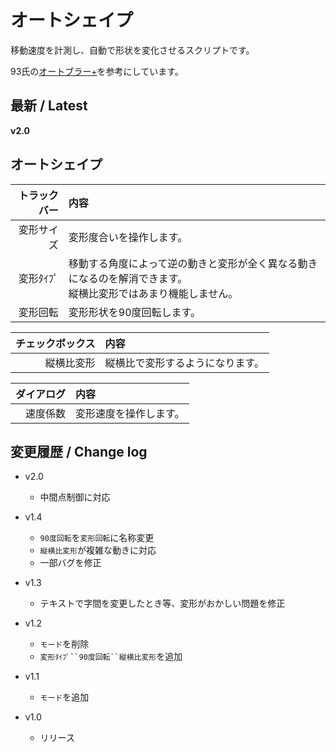 # オートシェイプ

移動速度を計測し、自動で形状を変化させるスクリプトです。

93氏の[オートブラー+](https://www.dropbox.com/sh/u73uud29hcxlply/AABH9ZhzL1P1kX-bWrL4asdDa?dl=0&preview=old_script_etc.zip)を参考にしています。

## 最新 / Latest

**v2.0**

## オートシェイプ

| トラックバー | 内容 |
| -: | :- |
| 変形サイズ | 変形度合いを操作します。 |
| 変形ﾀｲﾌﾟ | 移動する角度によって逆の動きと変形が全く異なる動きになるのを解消できます。<br>縦横比変形ではあまり機能しません。 |
| 変形回転 | 変形形状を90度回転します。 |

| チェックボックス | 内容 |
| -: | :- |
| 縦横比変形 | 縦横比で変形するようになります。 |

| ダイアログ | 内容 |
| -: | :- |
| 速度係数 | 変形速度を操作します。 |


## 変更履歴 / Change log

- v2.0
   - 中間点制御に対応

- v1.4
   - `90度回転`を`変形回転`に名称変更
   - `縦横比変形`が複雑な動きに対応
   - 一部バグを修正

- v1.3
   - テキストで字間を変更したとき等、変形がおかしい問題を修正

- v1.2
   - `モード`を削除
   - `変形ﾀｲﾌﾟ``90度回転``縦横比変形`を追加

- v1.1
   - `モード`を追加

- v1.0   
   - リリース


